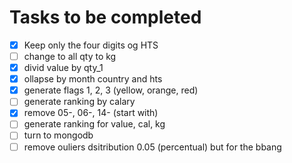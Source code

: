 # Tasks to be completed

- [x] Keep only the four digits og HTS
- [ ] change to all qty to kg
- [x] divid value by qty_1
- [x] ollapse by month country and hts
- [x] generate flags 1, 2, 3 (yellow, orange, red)
- [ ] generate ranking by calary
- [x] remove 05-, 06-, 14- (start with)
- [ ] generate ranking for value, cal, kg
- [ ] turn to mongodb
- [ ] remove ouliers dsitribution 0.05 (percentual) but for the bbang